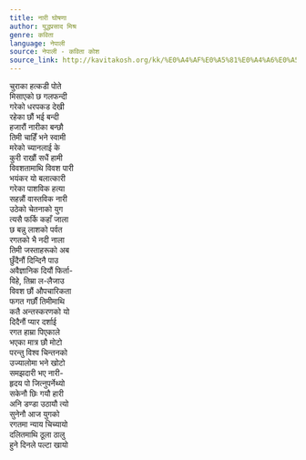 ```yaml
---
title: नारी घोषणा
author: युद्धप्रसाद मिश्र
genre: कविता
language: नेपाली
source: नेपाली - कविता कोश
source_link: http://kavitakosh.org/kk/%E0%A4%AF%E0%A5%81%E0%A4%A6%E0%A5%8D%E0%A4%A7%E0%A4%AA%E0%A5%8D%E0%A4%B0%E0%A4%B8%E0%A4%BE%E0%A4%A6_%E0%A4%AE%E0%A4%BF%E0%A4%B6%E0%A5%8D%E0%A4%B0
---
```


चुराका हत्कडी पोते  
मिसाएको छ गलफन्दी  
गरेको धरपकड देखी  
रहेका छौं भई बन्दी  
हजारौं नारीका बन्छौ  
तिमी चाहिँ भने स्वामी  
मरेको च्यानलाई के  
कुरी राखौं सधैं हामी  
विवशतामाथि विवश पारी  
भयंकर यो बलात्कारी  
गरेका पाशविक हत्या  
सहन्नौं वास्तविक नारी  
उठेको चेतनाको युग  
त्यसै फर्कि कहाँ जाला  
छ बन्नु लाशको पर्वत  
रगतको भै नदी नाला  
तिमी जस्ताहरूको अब  
छुँदैनौं दिन्दिनै पाउ  
अवैज्ञानिक दियौं फिर्ता-  
विहे, तिम्रा ल-लैजाउ  
विवश छौं औपचारिकता  
फगत गर्छौं तिमीमाथि  
कतै अन्तस्करणको यो  
दिदैनौं प्यार दर्शाई  
रगत हाम्रा पिएकाले  
भएका मात्र छौ मोटो  
परन्तु विश्व चिन्तनको  
उज्यालोमा भने खोटो  
समझदारी भए नारी-  
हृदय पो जित्नुपर्नेथ्यो  
सकेनौ छिः गयौ हारी  
अनि डण्डा उठायौ त्यो  
सुनेनौ आज युगको  
रगतमा न्याय चिच्यायो  
दलितमाथि ठूला ठालु  
हुने दिनले पल्टा खायो
